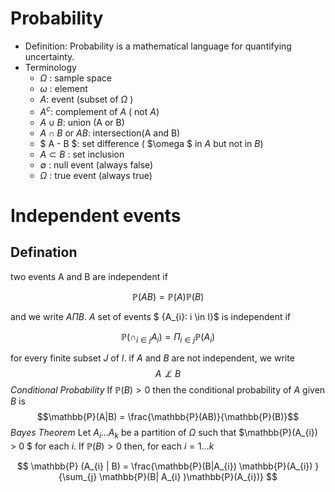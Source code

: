 # Probability 
+ Definition: Probability is a mathematical language for quantifying uncertainty. 
+ Terminology
    + $\Omega$ : sample space
    + $\omega$ : element
    + $A$: event (subset of $\Omega$ )
    + $A^c$: complement of $A$ ( not $A$)
    + $A \cup B$: union (A or B)
    + $A \cap B$ or $AB$: intersection(A and B)
    + $ A - B $: set difference ( $\omega $ in $A$ but not in $B$)
    + $A \subset B$ : set inclusion
    + $\emptyset$ : null event (always false)
    + $\Omega$ : true event (always true)
# Independent events
## Defination
two events A and B are independent if 

$$\mathbb{P}(AB) =  \mathbb{P}(A) \mathbb{P}(B)$$


and we write $A\Pi B$. $A$ set of events $ \{A_{i}: i \in I\}$ is independent if  

$$\mathbb{P}(\cap_{i \in j}A_{i}) = \Pi_{i \in j} \mathbb{P}(A_{i})$$

for every finite subset $J$ of $I$. if $A$ and $B$ are not independent, we write 
$$A \not \perp B$$
*Conditional Probability*
If $\mathbb{P}(B) > 0$ then the conditional probability of $A$ given $B$ is 
$$\mathbb{P}(A|B) = \frac{\mathbb{P}(AB)}{\mathbb{P}(B)}$$
*Bayes Theorem*
Let $A_{i} ... A_{k}$ be a partition of $\Omega$ such that $\mathbb{P}(A_{i}) > 0 $ for each ${i}$. If $\mathbb{P}(B) > 0$ then, for each $i = 1 \dots k$

$$ \mathbb{P} (A_{i} | B) = \frac{\mathbb{P}(B|A_{i}) \mathbb{P}(A_{i}) }{\sum_{j} \mathbb{P}(B| A_{i} )\mathbb{P}(A_{i})} $$ 

